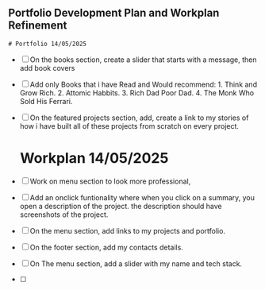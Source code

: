 ## Portfolio Development Plan and Workplan Refinement

    # Portfolio 14/05/2025

* [ ] On the books section, create a slider that starts with a message,
        then add book covers
* [ ] Add only Books that i have Read and Would recommend:
        1. Think and Grow Rich.
        2. Attomic Habbits.
        3. Rich Dad Poor Dad.
        4. The Monk Who Sold His Ferrari.
* [ ] On the featured projects section, add, create a link to my stories of how i have built all of these projects from scratch on every project.
        
    # Workplan 14/05/2025

* [ ] Work on menu section to look more professional,
* [ ] Add an onclick funtionality where when you click on a summary, you open a description of the project.
the description should have screenshots of the project.
* [ ] On the menu section, add links to my projects and portfolio.
* [ ] On the footer section, add my contacts details.
* [ ] On The menu section, add a slider with my name and tech stack.
* [ ] 